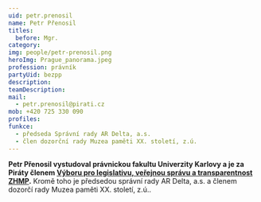 ```yaml
---
uid: petr.prenosil
name: Petr Přenosil
titles:
  before: Mgr.
category:
img: people/petr-prenosil.png
heroImg: Prague_panorama.jpeg
profession: právník
partyUid: bezpp
description: 
teamDescription:
mail:
  - petr.prenosil@pirati.cz
mob: +420 725 330 090
profiles:
funkce:
  - předseda Správní rady AR Delta, a.s.
  - člen dozorční rady Muzea paměti XX. století, z.ú. 
---
```


**Petr Přenosil vystudoval právnickou fakultu Univerzity Karlovy a je za Piráty členem <a href="https://www.praha.eu/jnp/cz/o_meste/primator_a_volene_organy/zastupitelstvo/vybory_zastupitelstva/index.html?committeeId=33600">Výboru pro legislativu, veřejnou správu a transparentnost ZHMP</a>.** Kromě toho je předsedou správní rady AR Delta, a.s. a členem dozorčí rady Muzea paměti XX. století, z.ú..
